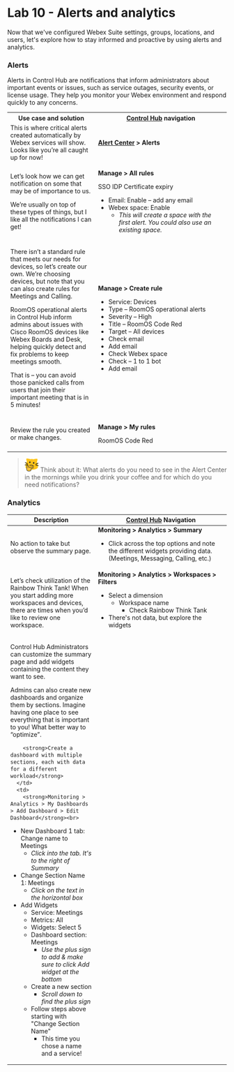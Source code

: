 # Lab 10 - Alerts and analytics
Now that we've configured Webex Suite settings, groups, locations, and users, let's explore how to stay informed and proactive by using alerts and analytics.

### Alerts
Alerts in Control Hub are notifications that inform administrators about important events or issues, such as service outages, security events, or license usage. They help you monitor your Webex environment and respond quickly to any concerns.

<table>
  <colgroup>
    <col style="width:40%">
    <col style="width:60%">
  </colgroup>
  <tbody>
    <tr>
      <th>Use case and solution</th>
      <th><a href="http://admin.webex.com/" target="_blank">Control Hub</a> navigation</th>
    </tr>
    <tr>
      <td>
        This is where critical alerts created automatically by Webex services will show. Looks like you’re all caught up for now!
      </td>
      <td>
        <strong><a href="https://help.webex.com/en-us/article/mykour/Alert-Center-in-Control-Hub" target="_blank">Alert Center</a> &gt; Alerts</strong>
      </td>
    </tr>
    <tr>
      <td>
        <p>Let’s look how we can get notification on some that may be of importance to us.</p>
        <p>We’re usually on top of these types of things, but I like all the notifications I can get!</p>
      </td>
      <td>
        <p><strong>Manage &gt; All rules</strong></p>
        <p>SSO IDP Certificate expiry</p>
        <ul>
          <li>Email: Enable – add any email</li>
          <li>Webex space: Enable
            <ul>
              <li><em>This will create a space with the first alert. You could also use an existing space.</em></li>
            </ul>
          </li>
        </ul>
      </td>
    </tr>
    <tr>
      <td>
        <p>There isn’t a standard rule that meets our needs for devices, so let’s create our own. We’re choosing devices, but note that you can also create rules for Meetings and Calling.</p>
        <p>RoomOS operational alerts in Control Hub inform admins about issues with Cisco RoomOS devices like Webex Boards and Desk, helping quickly detect and fix problems to keep meetings smooth.</p>
        <p>That is – you can avoid those panicked calls from users that join their important meeting that is in 5 minutes!</p>
      </td>
      <td>
        <p><strong>Manage &gt; Create rule</strong></p>
        <ul>
          <li>Service: Devices</li>
          <li>Type – RoomOS operational alerts</li>
          <li>Severity – High</li>
          <li>Title – RoomOS Code Red</li>
          <li>Target – All devices</li>
          <li>Check email</li>
          <li>Add email</li>
          <li>Check Webex space</li>
          <li>Check – 1 to 1 bot</li>
          <li>Add email</li>
        </ul>
      </td>
    </tr>
    <tr>
      <td>
        <p>Review the rule you created or make changes.</p>
      </td>
      <td>
        <p><strong>Manage &gt; My rules</strong></p>
        <p>RoomOS Code Red</p>
      </td>
    </tr>
  </tbody>
</table>

>![Think about it](template_assets/thinkingcat.png) Think about it: What alerts do you need to see in the Alert Center in the mornings while you drink your coffee and for which do you need notifications?
### Analytics
<table style="width: 100%;">
  <colgroup>
    <col style="width: 40%;">
    <col style="width: 60%;">
  </colgroup>
  <thead>
    <tr>
      <th>Description</th>
      <th><a href="http://admin.webex.com/" target="_blank">Control Hub</a> Navigation</th>
    </tr>
  </thead>
  <tbody>
    <tr>
      <td>
        <p>No action to take but observe the summary page.</p>
      </td>
      <td>
          <strong>Monitoring > Analytics > Summary</strong>
           <ul><li>Click across the top options and note the different widgets providing data. (Meetings, Messaging, Calling, etc.)</li></ul>
      </td>
    </tr>
    <tr>
      <td>
        <p>Let’s check utilization of the Rainbow Think Tank! When you start adding more workspaces and devices, there are times when you’d like to review one workspace.</p>
      </td>
      <td>
       <strong>Monitoring > Analytics > Workspaces > Filters</strong>
        <ul>
          <li>Select a dimension
          <ul><li>Workspace name
          <ul><li>Check Rainbow Think Tank</ul></ul>
          <li>There's not data, but explore the widgets</li>
        </ul>
      </td>
    </tr>
    <tr>
      <td>
        <p>Control Hub Administrators can customize the summary page and add widgets containing the content they want to see.<p> Admins can also create new dashboards and organize them by sections. Imagine having one place to see everything that is important to you! What better way to “optimize”.</p>

        <strong>Create a dashboard with multiple sections, each with data for a different workload</strong>
      </td>
      <td>
        <strong>Monitoring > Analytics > My Dashboards > Add Dashboard > Edit Dashboard</strong><br>
 <ul><li>New Dashboard 1 tab: Change name to Meetings
           <ul><li><i>Click into the tab. It's to the right of Summary</i></ul>
   <li>Change Section Name 1: Meetings
            <ul><li><i>Click on the text in the horizontal box</i></ul>
  <li>Add Widgets
    <ul>
      <li>Service: Meetings
          <li>Metrics: All
          <li>Widgets: Select 5
          <li>Dashboard section: Meetings<ul>
          <li><i>Use the plus sign to add & make sure to click Add widget at the bottom </i></ul>
  <li>Create a new section
  <ul><li><i>Scroll down to find the plus sign</i>
</ul><li>Follow steps above starting with "Change Section Name"
<ul><li> This time you chose a name and a service!
        </ul>
      </td>
    </tr>
  </tbody>
</table>